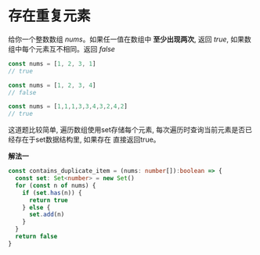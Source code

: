 # 存在重复元素

  给你一个整数数组 *nums*。如果任一值在数组中 **至少出现两次**, 返回 *true*, 如果数组中每个元素互不相同。返回 *false*

```js
const nums = [1, 2, 3, 1]
// true

const nums = [1, 2, 3, 4]
// false

const nums = [1,1,1,3,3,4,3,2,4,2]
// true
```

  这道题比较简单, 遍历数组使用set存储每个元素, 每次遍历时查询当前元素是否已经存在于set数据结构里, 如果存在 直接返回true。

**解法一**

```ts
const contains_duplicate_item = (nums: number[]):boolean => {
  const set: Set<number> = new Set()
  for (const n of nums) {
    if (set.has(n)) {
      return true
    } else {
      set.add(n)
    }
  }
  return false
}
```